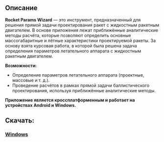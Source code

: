 ## Описание
**Rocket Params Wizard** — это инструмент, предназначенный для решения прямой задачи проектирования ракет с жидкостным ракетным двигателем. В основе приложения лежат приближённые аналитические методы расчёта, которые позволяют определить основные массогабаритные и лётные характеристики проектируемой ракеты. За основу взята курсовая работа, в которой была решена задача определения параметров летательного аппарата с жидкостным ракетным двигателем.

**Возможности:**
- Определение параметров летательного аппарата (проектные, массовые и т. д.).
- Проведение расчётов в рамках прямой задачи баллистического проектирования,
используя приближённые аналитические методы.

**Приложение является кроссплатформенным и работает на устройствах Android и Windows.**

## Скачать:

### [**Windows**](https://github.com/kapozzz/RocketParamWizardMultiplatform/raw/master/windows_release/org.kapozzz.rpw.rar)


